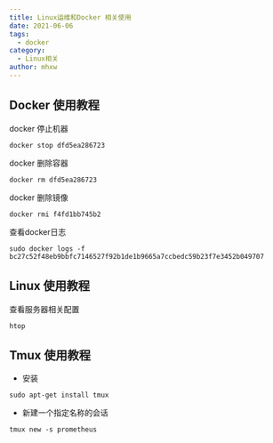 ```yaml
---
title: Linux运维和Docker 相关使用
date: 2021-06-06
tags: 
  - docker
category:
  - Linux相关
author: mhxw
---
```


## Docker 使用教程

docker 停止机器

```shell
docker stop dfd5ea286723
```

docker 删除容器

```shell
docker rm dfd5ea286723
```
<!-- more -->
docker 删除镜像

```shell
docker rmi f4fd1bb745b2
```

查看docker日志

```shell
sudo docker logs -f bc27c52f48eb9bbfc7146527f92b1de1b9665a7ccbedc59b23f7e3452b049707
```

## Linux 使用教程

查看服务器相关配置

```shell
htop
```

## Tmux 使用教程

- 安装

```shell
sudo apt-get install tmux
```

- 新建一个指定名称的会话

```shell
tmux new -s prometheus
```
